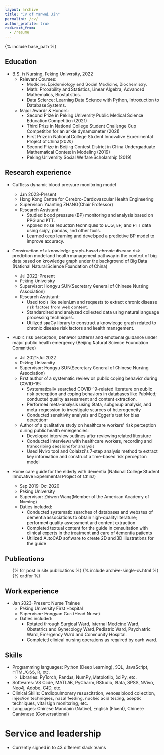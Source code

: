 ```yaml
---
layout: archive
title: "CV of Yanwei Jin"
permalink: /cv/
author_profile: true
redirect_from:
  - /resume
---
```


{% include base_path %}

Education
-----
* B.S. in Nursing, Peking University, 2022
  * Relevant Courses:
    * Medicine: Epidemiology and Social Medicine, Biochemistry.
    * Math: Probability and Statistics, Linear Algebra, Advanced Mathematics, Biostatistics.
    * Data Science: Learning Data Science with Python, Introduction to Database Systems.
  * Major Awards & Honors:     
    * Second Prize in Peking University Public Medical Science Education Competition (2021)
    * Third Prize in National College Student Challenge Cup Competition for an ankle dynamometer (2021)
    * First Prize in National College Student Innovative Experimental Project of China(2020)
    * Second Prize in Beijing Contest District in China Undergraduate Mathematical Contest in Modeling (2019)
    * Peking University Social Welfare Scholarship (2019)


Research experience
-----
* Cuffless dynamic blood pressure monitoring model
  * Jan 2023-Present
  * Hong Kong Centre for Cerebro-Cardiovascular Health Engineering
  * Supervisor: Yuanting ZHANG(Chair Professor)
  * Research Assistant: 
    * Studied blood pressure (BP) monitoring and analysis based on PPG and PTT.
    * Applied noise reduction techniques to ECG, BP, and PTT data using scipy, pandas, and other tools.
    * Learned deep learning and developed a predictive BP model to improve accuracy.
    
* Construction of a knowledge graph-based chronic disease risk prediction model and health management pathway in the context of big data based on knowledge graph under the background of Big Data (National Natural Science Foundation of China)
  * Jul 2022-Present
  * Peking University
  * Supervisor: Hongyu SUN(Secretary General of Chinese Nursing Association)
  * Research Assistant: 
    * Used tools like selenium and requests to extract chronic disease risk factors from web content.
    * Standardized and analyzed collected data using natural language processing techniques.
    * Utilized spaCy library to construct a knowledge graph related to chronic disease risk factors and health management.
     
* Public risk perception, behavior patterns and emotional guidance under major public health emergency (Beijing Natural Science Foundation Committee)
  * Jul 2021-Jul 2022
  * Peking University
  * Supervisor: Hongyu SUN(Secretary General of Chinese Nursing Association)
  * First author of a systematic review on public coping behavior during COVID-19:
    * Systematically searched COVID-19-related literature on public risk perception and coping behaviors in databases like PubMed; conducted quality assessment and content extraction.
    * Performed meta-analysis using Stata, subgroup analysis, and meta-regression to investigate sources of heterogeneity.
    * Conducted sensitivity analysis and Egger's test for bias detection* 
  * Author of a qualitative study on healthcare workers' risk perception during public health emergencies:
    * Developed interview outlines after reviewing related literature
    * Conducted interviews with healthcare workers, recording and transcribing sessions for analysis
    * Used Nvivo tool and Colaizzi's 7-step analysis method to extract key information and construct a time-based risk perception model

* Home care guide for the elderly with dementia (National College Student Innovative Experimental Project of China)
  * Sep 2019-Oct 2020
  * Peking University
  * Supervisor: Zhiwen Wang(Member of the American Academy of Nursing)
  * Duties included: 
    * Conducted systematic searches of databases and websites of dementia associations to obtain high-quality literature; performed quality assessment and content extraction
    * Completed textual content for the guide in consultation with clinical experts in the treatment and care of dementia patients
    * Utilized AutoCAD software to create 2D and 3D illustrations for the guide

Publications
-----
  <ul>{% for post in site.publications %}
    {% include archive-single-cv.html %}
  {% endfor %}</ul>
  

Work experience
-----
* Jan 2023-Present: Nurse Trainee
  * Peking University First Hospital
  * Supervisor: Hongyan Guo (Head Nurse)
  * Duties included: 
    * Rotated through Surgical Ward, Internal Medicine Ward, Obstetrics and Gynecology Ward, Pediatric Ward, Psychiatric Ward, Emergency Ward and Community Hospital.
    * Completed clinical nursing operations as required by each ward.

Skills
-----
* Programming languages: Python (Deep Learning), SQL, JavaScript, HTML/CSS, R, etc.
  * Libraries: PyTorch, Pandas, NumPy, Matplotlib, SciPy, etc.
* Softwares: VS Code, MATLAB, PyCharm, RStudio, Stata, SPSS, NVivo, Neo4j, Adobe, C4D, etc.
* Clinical Skills: Cardiopulmonary resuscitation, venous blood collection, injection techniques, nasal feeding, nucleic acid testing, aseptic techniques, vital sign monitoring, etc.
* Languages: Chinese Mandarin (Native), English (Fluent), Chinese Cantonese (Conversational)

Service and leadership
======
* Currently signed in to 43 different slack teams
